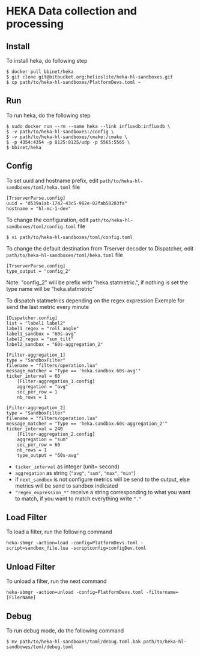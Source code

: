 HEKA Data collection and processing
===================================

Install
------------

To install heka, do following step

    $ docker pull bbinet/heka
    $ git clone git@bitbucket.org:helioslite/heka-hl-sandboxes.git
    $ cp path/to/heka-hl-sandboxes/PlatformDevs.toml ~

Run
---

To run heka, do the following step

    $ sudo docker run --rm --name heka --link influxdb:influxdb \
    $ -v path/to/heka-hl-sandboxes:/config \
    $ -v path/to/heka-hl-sandboxes/cmake:/cmake \
    $ -p 4354:4354 -p 8125:8125/udp -p 5565:5565 \
    $ bbinet/heka

Config
------

To set uuid and hostname prefix, edit `path/to/heka-hl-sandboxes/toml/heka.toml` file

    [TrserverParse.config]
    uuid = "d539a1ab-1742-43c5-982e-02fab58283fa"
    hostname = "hl-mc-1-dev"

To change the configuration, edit `path/to/heka-hl-sandboxes/toml/config.toml` file

    $ vi path/to/heka-hl-sandboxes/toml/config.toml

To change the default destination from Trserver decoder to Dispatcher, edit `path/to/heka-hl-sandboxes/toml/heka.toml` file

    [TrserverParse.config]
    type_output = "config_2"

Note: "config_2" will be prefix with "heka.statmetric.", if nothing is set the type name will be "heka.statmetric"

To dispatch statmetrics depending on the regex expression
Exemple for send the last metric every minute

    [Dispatcher.config]
    list = "label1 label2"
    label1_regex = "roll_angle"
    label1_sandbox = "60s-avg"
    label2_regex = "sun_tilt"
    label2_sandbox = "60s-aggregation_2"

    [Filter-aggregation_1]
    type = "SandboxFilter"
    filename = "filters/operation.lua"
    message_matcher = "Type == 'heka.sandbox.60s-avg'"
    ticker_interval = 60
        [Filter-aggregation_1.config]
        aggregation = "avg"
        sec_per_row = 1
        nb_rows = 1

    [Filter-aggregation_2]
    type = "SandboxFilter"
    filename = "filters/operation.lua"
    message_matcher = "Type == 'heka.sandbox.60s-aggregation_2'"
    ticker_interval = 240
        [Filter-aggregation_2.config]
        aggregation = "sum"
        sec_per_row = 60
        nb_rows = 1
        type_output = "60s-avg"

* `ticker_interval` as integer (unit= second)
* `aggregation` as string (`"avg"`, `"sum"`, `"max"`, `"min"`)
* if `next_sandbox` is not configure metrics will be send to the output, else metrics will be send to sandbox indicated
* `"regex_expression_*"` receive a string corresponding to what you want to match, if you want to match everything write `"."`

Load Filter
-----------

To load a filter, run the following command

    heka-sbmgr -action=load -config=PlatformDevs.toml -script=sandbox_file.lua -scriptconfig=configDev.toml

Unload Filter
-------------

To unload a filter, run the next command

    heka-sbmgr -action=unload -config=PlatformDevs.toml -filtername=[FilerName]

Debug
-----

To run debug mode, do the following command

    $ mv path/to/heka-hl-sandboxes/toml/debug.toml.bak path/to/heka-hl-sandbowes/toml/debug.toml
